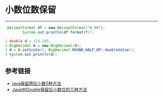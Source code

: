 # 小数位数保留
***
```java
 DecimalFormat df = new DecimalFormat("#.00");
        System.out.println(df.format(f));

1 double d = 114.145;
2 BigDecimal b = new BigDecimal(d);
3 d = b.setScale(2, BigDecimal.ROUND_HALF_UP).doubleValue();        
4 System.out.println(d);
 ```

## 参考链接
- [java保留两位小数5种方法](https://blog.csdn.net/zzq900503/article/details/36898963)
- [Java中Double保留后小数位的几种方法](https://www.cnblogs.com/dichuan/p/7769098.html)